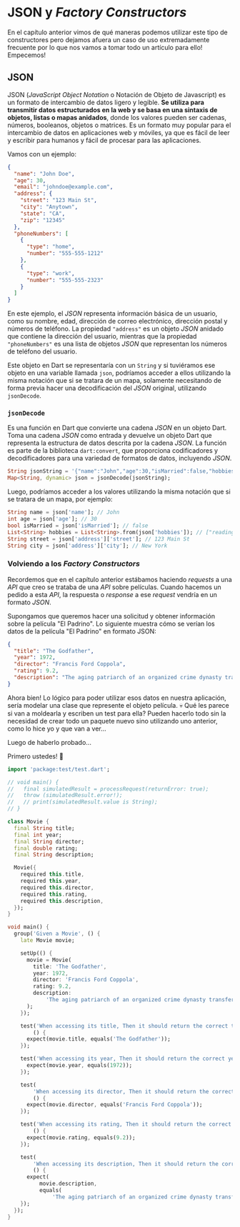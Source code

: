 # JSON y _Factory Constructors_

En el capítulo anterior vimos de qué maneras podemos utilizar este tipo de
constructores pero dejamos afuera un caso de uso extremadamente frecuente por lo
que nos vamos a tomar todo un artículo para ello! Empecemos!

## JSON

JSON (_JavaScript Object Notation_ o Notación de Objeto de Javascript) es un
formato de intercambio de datos ligero y legible. __Se utiliza para transmitir
datos estructurados en la web y se basa en una sintaxis de objetos, listas o
mapas anidados__, donde los valores pueden ser cadenas, números, booleanos,
objetos o matrices. Es un formato muy popular para el intercambio de datos en
aplicaciones web y móviles, ya que es fácil de leer y escribir para humanos y
fácil de procesar para las aplicaciones.

Vamos con un ejemplo:

```json
{
  "name": "John Doe",
  "age": 30,
  "email": "johndoe@example.com",
  "address": {
    "street": "123 Main St",
    "city": "Anytown",
    "state": "CA",
    "zip": "12345"
  },
  "phoneNumbers": [
    {
      "type": "home",
      "number": "555-555-1212"
    },
    {
      "type": "work",
      "number": "555-555-2323"
    }
  ]
}
```

En este ejemplo, el _JSON_ representa información básica de un usuario, como su
nombre, edad, dirección de correo electrónico, dirección postal y números de
teléfono. La propiedad `"address"` es un objeto _JSON_ anidado que contiene la
dirección del usuario, mientras que la propiedad `"phoneNumbers"` es una lista
de objetos _JSON_ que representan los números de teléfono del usuario.

Este objeto en Dart se representaría con un `String` y si tuviéramos ese objeto en una variable llamada `json`, podríamos acceder a
ellos utilizando la misma notación que si se tratara de un mapa, solamente
necesitando de forma previa hacer una decodificación del _JSON_ original,
utilizando `jsonDecode`.

### `jsonDecode`

Es una función en Dart que convierte una cadena _JSON_ en un objeto Dart. Toma una cadena _JSON_ como entrada y devuelve un objeto Dart que representa la estructura de datos descrita por la cadena _JSON_. La función es parte de la biblioteca `dart:convert`, que proporciona codificadores y decodificadores para una variedad de formatos de datos, incluyendo _JSON_.

```dart
String jsonString = '{"name":"John","age":30,"isMarried":false,"hobbies":["reading","travelling","swimming"],"address":{"street":"123 Main St","city":"New York","state":"NY","zip":"10001"}}';
Map<String, dynamic> json = jsonDecode(jsonString);
```

Luego, podríamos acceder a los valores utilizando la misma notación que si se tratara de un mapa, por ejemplo:

```dart
String name = json['name']; // John
int age = json['age']; // 30
bool isMarried = json['isMarried']; // false
List<String> hobbies = List<String>.from(json['hobbies']); // ["reading", "travelling", "swimming"]
String street = json['address']['street']; // 123 Main St
String city = json['address']['city']; // New York
```

### Volviendo a los _Factory Constructors_

Recordemos que en el capítulo anterior estábamos haciendo _requests_ a una _API_
que creo se trataba de una _API_ sobre películas. Cuando hacemos un pedido a
esta _API_, la respuesta o _response_ a ese _request_ vendría en un formato
_JSON_.

Supongamos que queremos hacer una solicitud y obtener información sobre la
película "El Padrino". Lo siguiente muestra cómo se verían los datos de la película "El Padrino" en formato JSON:

```json
{
  "title": "The Godfather",
  "year": 1972,
  "director": "Francis Ford Coppola",
  "rating": 9.2,
  "description": "The aging patriarch of an organized crime dynasty transfers control of his clandestine empire to his reluctant son."
}
```

Ahora bien! Lo lógico para poder utilizar esos datos en nuestra aplicación,
sería modelar una clase que represente el objeto película. 💀 Qué les parece si
van a moldearla y escriben un test para ella? Pueden hacerlo todo sin la
necesidad de crear todo un paquete nuevo sino utilizando uno anterior, como lo
hice yo y que van a ver...

Luego de haberlo probado...

Primero ustedes! 🤣

```dart
import 'package:test/test.dart';

// void main() {
//   final simulatedResult = processRequest(returnError: true);
//   throw (simulatedResult.error!);
//   // print(simulatedResult.value is String);
// }

class Movie {
  final String title;
  final int year;
  final String director;
  final double rating;
  final String description;

  Movie({
    required this.title,
    required this.year,
    required this.director,
    required this.rating,
    required this.description,
  });
}

void main() {
  group('Given a Movie', () {
    late Movie movie;

    setUp(() {
      movie = Movie(
        title: 'The Godfather',
        year: 1972,
        director: 'Francis Ford Coppola',
        rating: 9.2,
        description:
            'The aging patriarch of an organized crime dynasty transfers control of his clandestine empire to his reluctant son.',
      );
    });

    test('When accessing its title, Then it should return the correct title',
        () {
      expect(movie.title, equals('The Godfather'));
    });

    test('When accessing its year, Then it should return the correct year', () {
      expect(movie.year, equals(1972));
    });

    test(
        'When accessing its director, Then it should return the correct director',
        () {
      expect(movie.director, equals('Francis Ford Coppola'));
    });

    test('When accessing its rating, Then it should return the correct rating',
        () {
      expect(movie.rating, equals(9.2));
    });

    test(
        'When accessing its description, Then it should return the correct description',
        () {
      expect(
          movie.description,
          equals(
              'The aging patriarch of an organized crime dynasty transfers control of his clandestine empire to his reluctant son.'));
    });
  });
}
```

<!-- TODO -CONT-: Explicar fromJson y toJson con Factory -->
